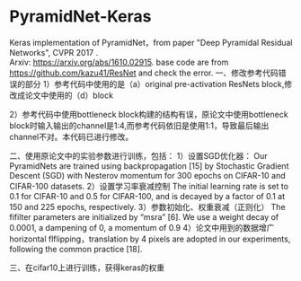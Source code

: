 # PyramidNet-Keras
Keras implementation of PyramidNet，from paper "Deep Pyramidal Residual Networks", CVPR 2017 .  
Arxiv: https://arxiv.org/abs/1610.02915.
base code are from https://github.com/kazu41/ResNet and check the error.
一、修改参考代码错误的部分
1）参考代码中使用的是（a）original pre-activation ResNets block,修改成论文中使用的（d）block

2）参考代码中使用bottleneck block构建的结构有误，原论文中使用bottleneck block时输入输出的channel是1:4,而参考代码依旧是使用1:1，导致最后输出channel不对。本代码已进行修改。



二、使用原论文中的实验参数进行训练，包括：
1）设置SGD优化器：
Our PyramidNets are trained using backpropagation [15] by Stochastic Gradient Descent (SGD) with Nesterov momentum for 300 epochs on CIFAR-10 and CIFAR-100 datasets. 
2）设置学习率衰减控制
The initial learning rate is set to 0.1 for CIFAR-10 and 0.5 for CIFAR-100, and is decayed by a factor of 0.1 at 
150 and 225 epochs, respectively. 
3）参数初始化、权重衰减（正则化）
The fifilter parameters are initialized by “msra” [6]. We use a weight decay of 0.0001, a dampening of 0, a momentum of 0.9
4）论文中用到的数据增广
horizontal flflipping，translation  by 4 pixels are adopted in our experiments, following the 
common practice [18].

三、在cifar10上进行训练，获得keras的权重
